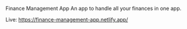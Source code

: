 Finance Management App
An app to handle all your finances in one app.

Live: https://finance-management-app.netlify.app/
